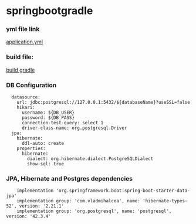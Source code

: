 # springbootgradle
### yml file link
[application.yml](./src/main/resources/application.yml)

### build file:
[build gradle](./build.gradle)

### DB Configuration
```spring:
  datasource:
    url: jdbc:postgresql://127.0.0.1:5432/${databaseName}?useSSL=false
    hikari:
      username: ${DB_USER}
      password: ${DB_PASS}
      connection-test-query: select 1
      driver-class-name: org.postgresql.Driver
  jpa:
    hibernate:
      ddl-auto: create
    properties:
      hibernate:
        dialect: org.hibernate.dialect.PostgreSQLDialect
        show-sql: true
```

### JPA, Hibernate and Postgres dependencies
``` 
    implementation 'org.springframework.boot:spring-boot-starter-data-jpa'
    implementation group: 'com.vladmihalcea', name: 'hibernate-types-52', version: '2.21.1'
	implementation group: 'org.postgresql', name: 'postgresql', version: '42.3.4'
```